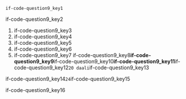 ```ngMeta
if-code-question9_key1
```
if-code-question9_key2

1. if-code-question9_key3
2. if-code-question9_key4
3. if-code-question9_key5
4. if-code-question9_key6
5. if-code-question9_key7
if-code-question9_key8**if-code-question9_key9**if-code-question9_key10**if-code-question9_key11**if-code-question9_key12`20 daali`if-code-question9_key13

if-code-question9_key14`24`if-code-question9_key15

if-code-question9_key16